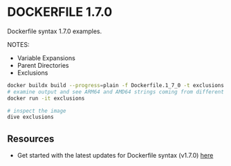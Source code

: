 # DOCKERFILE 1.7.0

Dockerfile syntax 1.7.0 examples.  

NOTES:

* Variable Expansions
* Parent Directories
* Exclusions

```sh
docker buildx build --progress=plain -f Dockerfile.1_7_0 -t exclusions .
# examine output and see ARM64 and AMD64 strings coming from different architectures
docker run -it exclusions

# inspect the image
dive exclusions
```

## Resources

* Get started with the latest updates for Dockerfile syntax (v1.7.0) [here](https://www.docker.com/blog/new-dockerfile-capabilities-v1-7-0/)
